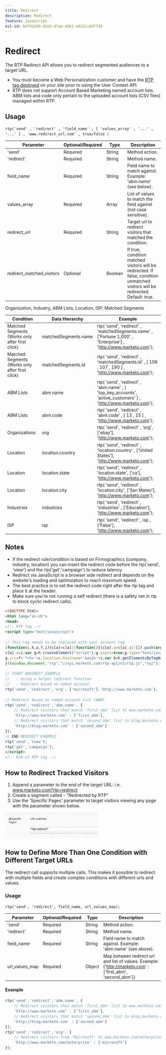 ```yaml
---
title: Redirect
description: Redirect
feature: Javascript
exl-id: bbf91245-42e5-47ae-a561-e522cc65ff49
---
```

# Redirect

The RTP Redirect API allows you to redirect segmented audiences to a target URL.

- You must become a Web Personalization customer and have the [RTP tag deployed](https://experienceleague.adobe.com/en/docs/marketo/using/product-docs/web-personalization/rtp-tag-implementation/deploy-the-rtp-javascript) on your site prior to using the User Context API.
- RTP does not support Account Based Marketing named account lists. ABM lists and code only pertain to the uploaded account lists (CSV files) managed within RTP.

## Usage

`rtp('send' , 'redirect' , 'field_name' , [ 'values_array' , '...' , '...' ] , 'www.redirect_url.com' , true/false )`

| Parameter                 | Optional/Required | Type    | Description                 |
|---------------------------|-------------------|---------|-----------------------------|
| 'send'                    | Required          | String  | Method action.       |
| 'redirect'                | Required          | String  | Method name.             |
| field_name                | Required          | String  | Field name to match against. Example: 'abm.name' (see below).  |
| values_array              | Required          | Array   | List of values to match the field against (not case sensitive). |
| redirect_url              | Required          | String  | Target url to redirect visitors that matched the condition.    |
| redirect_matched_visitors | Optional          | Boolean | If true, condition matched visitors will be redirected. If false, condition unmatched visitors will be redirected. Default: true. |

Organization, Industry, ABM Lists, Location, ISP, Matched Segments

| Condition          | Data Hierarchy        | Example                   |
|-------------------------------------------------|----------------------|------------------------------------------------------------------------------------------------------------------|
| Matched Segments (Works only after first click) | matchedSegments.name | rtp( 'send', 'redirect' , 'matchedSegments.name' , ['Fortune 1,000' , 'Enterprise'] , 'http://www.marketo.com'); |
| Matched Segments (Works only after first click) | matchedSegments.id   | rtp( 'send', 'redirect' , 'matchedSegments.id' , [ 106 , 107 , 190 ] , 'http://www.marketo.com');  |
| ABM Lists          | abm.name             | rtp( 'send', 'redirect' , 'abm.name' , [ 'top_key_accounts', 'active_customers' ] , 'http://www.marketo.com');  |
| ABM Lists          | abm.code             | rtp( 'send', 'redirect' , 'abm.code' , [ 13 , 15 ] , 'http://www.marketo.com'); |
| Organizations      | org             | rtp( 'send', 'redirect' , 'org', ['ebay'], 'http://www.marketo.com');  |
| Location           | location.country     | rtp( 'send', 'redirect' , 'location.country' , ['United States'], 'http://www.marketo.com');|
| Location           | location.state       | rtp( 'send', 'redirect' , 'location.state', ['ca'], 'http://www.marketo.com'); |
| Location           | location.city        | rtp( 'send', 'redirect' , 'location.city', ['San Mateo'], 'http://www.marketo.com');|
| Industries         | industries           | rtp( 'send', 'redirect' , 'industries' , ['Education'], 'http://www.marketo.com');  |
| ISP                | isp                  | rtp( 'send', 'redirect' , isp , ['False'], 'http://www.marketo.com'); |


## Notes

- If the redirect rule/condition is based on Firmographics (company, industry, location) you can insert the redirect code before the rtp('send', 'view') and the rtp('get','campaign') to reduce latency.
- Redirect via JavaScript is a browser side redirect and depends on the website's loading and optimization to reach maximum speed.
- The best practice is to set the redirect code right after the rtp tag and place it at the header.
- Make sure you're not running a self redirect (there is a safety net in rtp to block cyclic redirect calls).

```html
<!DOCTYPE html>
<html lang="en-US">
<head>
<!-- RTP tag -->
<script type='text/javascript'>

// This tag needs to be replaced with your account tag
(function(c,h,a,f,i){c[a]=c[a]||function(){(c[a].q=c[a].q||[]).push(arguments)};
c[a].a=i;var g=h.createElement("script");g.async=true;g.type="text/javascript";
g.src=f+'?rh='+c.location.hostname+'&aid='+i;var b=h.getElementsByTagName("script")[0];b.parentNode.insertBefore(g,b);
})(window,document,"rtp","//xyz.marketo.com/rtp-api/v1/rtp.js","xyz");

// START REDIRECT EXAMPLE
//   - Using a helper redirect function
//   - Redirect based on named account
rtp('send','redirect','org', ['microsoft'],'http://www.marketo.com');

// Redirect based on named account list (ABM)
rtp('send','redirect','abm.name', {
    // Redirect visitors that match 'first_abm' list to www.marketo.com
    'http://www.marketo.com' : ['first_abm'],
    // Redirect visitors that match 'second_abm' list to blog.marketo.com
    'http://blog.marketo.com' : ['second_abm']
});
// END REDIRECT EXAMPLE
rtp('send','view');
rtp('get','campaign');
</script>
<!-- End of RTP tag -->
```

## How to Redirect Tracked Visitors

1. Append a parameter to the end of the target URL: i.e. www.marketo.com?rtp=redirect
1. Create a segment called - "Redirected by RTP"
1. Use the 'Specific Pages' parameter to target visitors viewing any page with the parameter shown below.

![tracking-redirected-vistors](assets/tracking-redirected-vistors.png)

## How to Define More Than One Condition with Different Target URLs

The redirect call supports multiple calls. This makes it possible to redirect with multiple fields and create complex conditions with different urls and values.

### Usage

`rtp('send', 'redirect', field_name, url_values_map);`

| Parameter | Optional/Required | Type | Description |
|---|---|---|---|
| 'send' | Required | String | Method action. |
| 'redirect' | Required | String | Method name. |
| field_name | Required | String | Field name to match against. Example: 'abm.name' (see above). |
| url_values_map | Required | Object | Map between redirect url and list of values. Example:{'http://marketo.com' : ['first_abm', 'second_abm']} |


#### Example

```javascript
rtp('send','redirect','abm.name', {
    // Redirect visitors that match 'first_abm' list to www.marketo.com
    'http://www.marketo.com' : ['first_abm'],
    // Redirect visitors that match 'second_abm' list to blog.marketo.com
    'http://blog.marketo.com' : ['second_abm']
});
rtp('send','redirect','org', {
    // Redirect visitors from 'Microsoft' to www.marketo.com/enterprise
    'http://www.marketo.com/enterprise' : ['microsoft']
});
```
